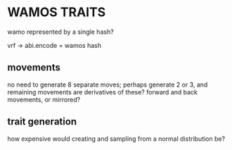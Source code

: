 # WAMOS TRAITS

wamo represented by a single hash?

vrf -> abi.encode = wamos hash

## movements

no need to generate 8 separate moves; perhaps generate 2 or 3, and remaining movements are derivatives of these? forward and back movements, or mirrored?

## trait generation

how expensive would creating and sampling from a normal distribution be?

